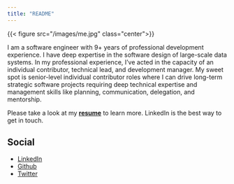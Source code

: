 ```yaml
---
title: "README"
---
```


{{< figure src="/images/me.jpg" class="center">}}

I am a software engineer with 9+ years of professional development experience. I have deep expertise in the software design of large-scale data systems. In my professional experience, I’ve acted in the capacity of an individual contributor, technical lead, and development manager. My sweet spot is senior-level individual contributor roles where I can drive long-term strategic software projects requiring deep technical expertise and management skills like planning, communication, delegation, and mentorship.

Please take a look at my
**[resume](/GrivanThapar2023.pdf)** to learn more. LinkedIn is the best way to get in touch.

## Social
* [LinkedIn](https://www.linkedin.com/in/grivanthapar/)
* [Github](https://github.com/grivan)
* [Twitter](https://twitter.com/grivan)
